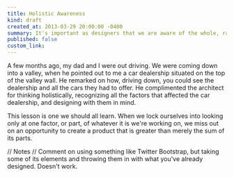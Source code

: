 ```yaml
---
title: Holistic Awareness
kind: draft
created_at: 2013-03-29 20:00:00 -0400
summary: It's important as designers that we are aware of the whole, rather than just the parts, when we design.
published: false
custom_link: 
---
```


A few months ago, my dad and I were out driving. We were coming down into a valley, when he pointed out to me a car dealership situated on the top of the valley wall. He remarked on how, driving down, you could see the dealership and all the cars they had to offer. He complimented the architect for thinking holistically, recognizing all the factors that affected the car dealership, and designing with them in mind.

This lesson is one we should all learn. When we lock ourselves into looking only at one factor, or part, of whatever it is we're working on, we miss out on an opportunity to create a product that is greater than merely the sum of its parts.

// Notes
// Comment on using something like Twitter Bootstrap, but taking some of its elements and throwing them in with what you've already designed. Doesn't work.
